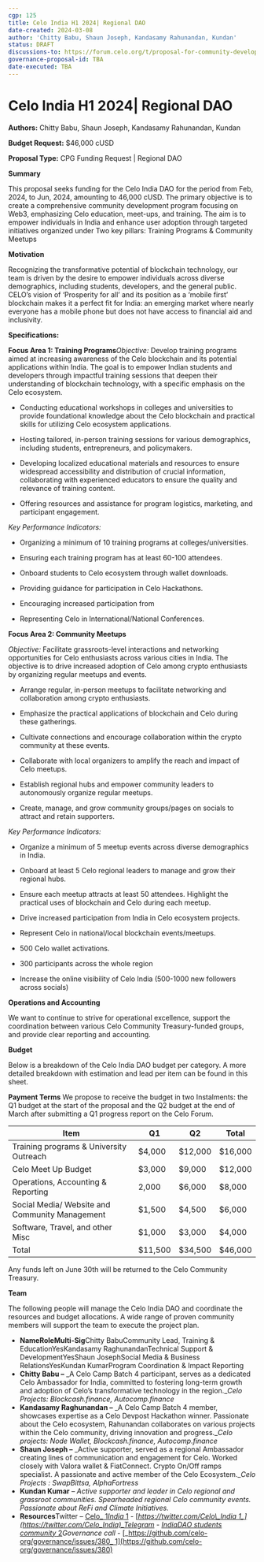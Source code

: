 ```yaml
---
cgp: 125
title: Celo India H1 2024| Regional DAO
date-created: 2024-03-08
author: 'Chitty Babu, Shaun Joseph, Kandasamy Rahunandan, Kundan'
status: DRAFT 
discussions-to: https://forum.celo.org/t/proposal-for-community-development-in-india-indiadao-community-management/7166
governance-proposal-id: TBA
date-executed: TBA
---
```




# Celo India H1 2024| Regional DAO

**Authors:** Chitty Babu, Shaun Joseph, Kandasamy Rahunandan, Kundan

**Budget Request:** $46,000 cUSD

**Proposal Type:** CPG Funding Request | Regional DAO


**Summary**

This proposal seeks funding for the Celo India DAO for the period from Feb, 2024, to Jun, 2024, amounting to 46,000 cUSD. The primary objective is to create a comprehensive community development program focusing on Web3, emphasizing Celo education, meet-ups, and training. The aim is to empower individuals in India and enhance user adoption through targeted initiatives organized under Two key pillars: Training Programs & Community Meetups

**Motivation**

Recognizing the transformative potential of blockchain technology, our team is driven by the desire to empower individuals across diverse demographics, including students, developers, and the general public. CELO’s vision of ‘Prosperity for all’ and its position as a ‘mobile first’ blockchain makes it a perfect fit for India: an emerging market where nearly everyone has a mobile phone but does not have access to financial aid and inclusivity.

**Specifications:**

**Focus Area 1: Training Programs**_Objective:_ Develop training programs aimed at increasing awareness of the Celo blockchain and its potential applications within India. The goal is to empower Indian students and developers through impactful training sessions that deepen their understanding of blockchain technology, with a specific emphasis on the Celo ecosystem.

*   Conducting educational workshops in colleges and universities to provide foundational knowledge about the Celo blockchain and practical skills for utilizing Celo ecosystem applications.
    
*   Hosting tailored, in-person training sessions for various demographics, including students, entrepreneurs, and policymakers.
    
*   Developing localized educational materials and resources to ensure widespread accessibility and distribution of crucial information, collaborating with experienced educators to ensure the quality and relevance of training content.
    
*   Offering resources and assistance for program logistics, marketing, and participant engagement.
    

_Key Performance Indicators:_

*   Organizing a minimum of 10 training programs at colleges/universities.
    
*   Ensuring each training program has at least 60-100 attendees.
    
*   Onboard students to Celo ecosystem through wallet downloads.
    
*   Providing guidance for participation in Celo Hackathons.
    
*   Encouraging increased participation from
    
*   Representing Celo in International/National Conferences.
    

**Focus Area 2: Community Meetups**

_Objective:_ Facilitate grassroots-level interactions and networking opportunities for Celo enthusiasts across various cities in India. The objective is to drive increased adoption of Celo among crypto enthusiasts by organizing regular meetups and events.

*   Arrange regular, in-person meetups to facilitate networking and collaboration among crypto enthusiasts.
    
*   Emphasize the practical applications of blockchain and Celo during these gatherings.
    
*   Cultivate connections and encourage collaboration within the crypto community at these events.
    
*   Collaborate with local organizers to amplify the reach and impact of Celo meetups.
    
*   Establish regional hubs and empower community leaders to autonomously organize regular meetups.
    
*   Create, manage, and grow community groups/pages on socials to attract and retain supporters.
    

_Key Performance Indicators:_

*   Organize a minimum of 5 meetup events across diverse demographics in India.
    
*   Onboard at least 5 Celo regional leaders to manage and grow their regional hubs.
    
*   Ensure each meetup attracts at least 50 attendees. Highlight the practical uses of blockchain and Celo during each meetup.
    
*   Drive increased participation from India in Celo ecosystem projects.
    
*   Represent Celo in national/local blockchain events/meetups.
    
*   500 Celo wallet activations.
    
*   300 participants across the whole region
    
*   Increase the online visibility of Celo India (500-1000 new followers across socials)
    

**Operations and Accounting**

We want to continue to strive for operational excellence, support the coordination between various Celo Community Treasury-funded groups, and provide clear reporting and accounting.

**Budget**

Below is a breakdown of the Celo India DAO budget per category. A more detailed breakdown with estimation and lead per item can be found in this sheet.

**Payment Terms**
We propose to receive the budget in two Instalments: the Q1 budget at the start of the proposal and the Q2 budget at the end of March after submitting a Q1 progress report on the Celo Forum.

|Item| Q1 | Q2 |Total|
|----|----|----|-----|
|Training programs & University Outreach|$4,000|$12,000|$16,000|
|  Celo Meet Up Budget  |      $3,000       | $9,000 | $12,000 |
|  Operations, Accounting & Reporting |      2,000       | $6,000 | $8,000 |
|  Social Media/ Website and Community Management  |      $1,500       | $4,500 | $6,000 |
|  Software, Travel, and other Misc  |      $1,000       | $3,000 | $4,000 |
|  Total  |      $11,500       | $34,500 | $46,000 |

Any funds left on June 30th will be returned to the Celo Community Treasury.

**Team**

The following people will manage the Celo India DAO and coordinate the resources and budget allocations. A wide range of proven community members will support the team to execute the project plan.
- **NameRoleMulti-Sig**Chitty BabuCommunity Lead, Training & EducationYesKandasamy RaghunandanTechnical Support & DevelopmentYesShaun JosephSocial Media & Business RelationsYesKundan KumarProgram Coordination & Impact Reporting
- **Chitty Babu –** _A Celo Camp Batch 4 participant, serves as a dedicated Celo Ambassador for India, committed to fostering long-term growth and adoption of Celo’s transformative technology in the region.__Celo Projects:_ _Blockcash.finance, Autocomp.finance_
- **Kandasamy Raghunandan –** _A Celo Camp Batch 4 member, showcases expertise as a Celo Devpost Hackathon winner. Passionate about the Celo ecosystem, Rahunandan collaborates on various projects within the Celo community, driving innovation and progress.__Celo projects:_ _Node Wallet, Blockcash.finance, Autocomp.finance_
- **Shaun Joseph –** _Active supporter, served as a regional Ambassador creating lines of communication and engagement for Celo. Worked closely with Valora wallet & FiatConnect. Crypto On/Off ramps specialist. A passionate and active member of the Celo Ecosystem.__Celo Projects_ _: SwapBittsa, AlphaFortress_
- **Kundan Kumar** – _Active supporter and leader in Celo regional and grassroot communities. Spearheaded regional Celo community events. Passionate about ReFi and Climate Initiatives._
- **Resources**Twitter – [Celo\_ 1](http://celo_india/)[_India_ 1](http://celo_india/) _\-_ [_https://twitter.com/Celo\_India 1_](https://twitter.com/Celo_India)_Telegram -_ [_IndiaDAO students community_ 2](https://t.me/+oa8Vf3A7D-BiNjQ1)_Governance call -_ [_https://github.com/celo-org/governance/issues/380_ 1](https://github.com/celo-org/governance/issues/380)
